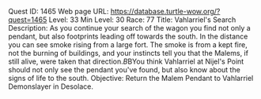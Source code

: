 Quest ID: 1465
Web page URL: https://database.turtle-wow.org/?quest=1465
Level: 33
Min Level: 30
Race: 77
Title: Vahlarriel's Search
Description: As you continue your search of the wagon you find not only a pendant, but also footprints leading off towards the south. In the distance you can see smoke rising from a large fort. The smoke is from a kept fire, not the burning of buildings, and your instincts tell you that the Malems, if still alive, were taken that direction.$B$BYou think Vahlarriel at Nijel's Point should not only see the pendant you've found, but also know about the signs of life to the south.
Objective: Return the Malem Pendant to Vahlarriel Demonslayer in Desolace.
